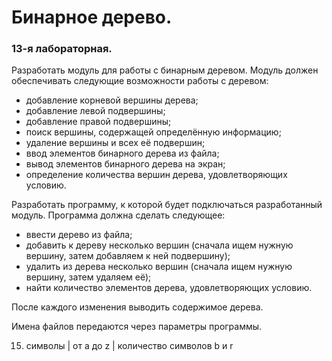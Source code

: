 # Бинарное дерево.
### 13-я лабораторная.
Разработать модуль для работы с бинарным деревом. Модуль должен обеспечивать следующие возможности работы с деревом:

* добавление корневой вершины дерева;
* добавление левой подвершины;
* добавление правой подвершины;
* поиск вершины, содержащей определённую информацию;
* удаление вершины и всех её подвершин;
* ввод элементов бинарного дерева из файла;
* вывод элементов бинарного дерева на экран;
* определение количества вершин дерева, удовлетворяющих условию.

Разработать программу, к которой будет подключаться разработанный модуль. Программа должна сделать следующее:

* ввести дерево из файла;
* добавить к дереву несколько вершин (сначала ищем нужную вершину, затем добавляем к ней подвершину);
* удалить из дерева несколько вершин (сначала ищем нужную вершину, затем удаляем её);
* найти количество элементов дерева, удовлетворяющих условию.

После каждого изменения выводить содержимое дерева.

Имена файлов передаются через параметры программы.

15.	символы |	от a до z	| количество символов b и r
